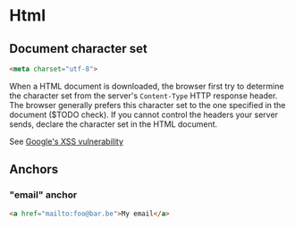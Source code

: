 # Html

## Document character set

```html
<meta charset="utf-8">
```

When a HTML document is downloaded, the browser first try to determine the character set from the server's `Content-Type` HTTP response header. The browser generally prefers this character set to the one specified in the document ($TODO check). If you cannot control the headers your server sends, declare the character set in the HTML document.

See [Google's XSS vulnerability](http://shiflett.org/blog/2005/googles-xss-vulnerability)

## Anchors

### "email" anchor

```html
<a href="mailto:foo@bar.be">My email</a>
```
